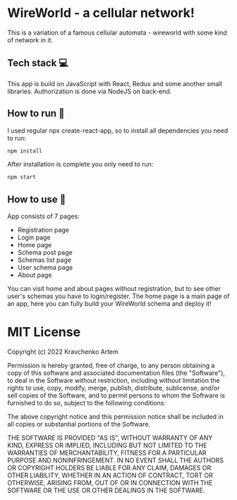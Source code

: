 # WireWorld - a cellular network!

This is a variation of a famous cellular automata - wireworld with some kind of network in it.

## Tech stack 💻

This app is build on JavaScript with React, Redux and some another small libraries.
Authorization is done via NodeJS on back-end.

## How to run 🚀

I used regular npx create-react-app, so to install all dependencies you need to run:

```zsh
npm install
```

After installation is complete you only need to run:

```zsh
npm start
```

## How to use 💭

App consists of 7 pages:
- Registration page
- Login page
- Home page
- Schema post page
- Schemas list page
- User schema page
- About page

You can visit home and about pages without registration, but to see other user's schemas you have to login/register.
The home page is a main page of an app, here you can fully build your WireWorld schema and deploy it!

# MIT License

Copyright (c) 2022 Kravchenko Artem

Permission is hereby granted, free of charge, to any person obtaining a copy
of this software and associated documentation files (the "Software"), to deal
in the Software without restriction, including without limitation the rights
to use, copy, modify, merge, publish, distribute, sublicense, and/or sell
copies of the Software, and to permit persons to whom the Software is
furnished to do so, subject to the following conditions:

The above copyright notice and this permission notice shall be included in all
copies or substantial portions of the Software.

THE SOFTWARE IS PROVIDED "AS IS", WITHOUT WARRANTY OF ANY KIND, EXPRESS OR
IMPLIED, INCLUDING BUT NOT LIMITED TO THE WARRANTIES OF MERCHANTABILITY,
FITNESS FOR A PARTICULAR PURPOSE AND NONINFRINGEMENT. IN NO EVENT SHALL THE
AUTHORS OR COPYRIGHT HOLDERS BE LIABLE FOR ANY CLAIM, DAMAGES OR OTHER
LIABILITY, WHETHER IN AN ACTION OF CONTRACT, TORT OR OTHERWISE, ARISING FROM,
OUT OF OR IN CONNECTION WITH THE SOFTWARE OR THE USE OR OTHER DEALINGS IN THE
SOFTWARE.